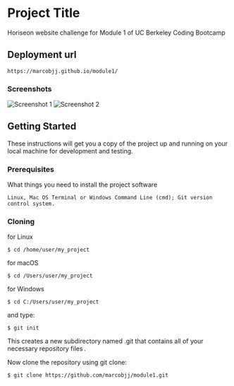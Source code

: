 # Project Title

Horiseon website challenge for Module 1 of UC Berkeley Coding Bootcamp

## Deployment url
```
https://marcobjj.github.io/module1/ 
```

### Screenshots


![Screenshot 1](../../screenshots/1.jpg?raw=true) 
![Screenshot 2](../../screenshots/2.jpg?raw=true) 


## Getting Started

These instructions will get you a copy of the project up and running on your local machine for development and testing. 

### Prerequisites

What things you need to install the project software 

```
Linux, Mac OS Terminal or Windows Command Line (cmd); Git version control system.
```

### Cloning

for Linux 
```
$ cd /home/user/my_project
```

for macOS 
```
$ cd /Users/user/my_project
```

for Windows
```
$ cd C:/Users/user/my_project
```


and type:
```
$ git init
```
This creates a new subdirectory named .git that contains all of your necessary repository files .

Now clone the repository using git clone:
```
$ git clone https://github.com/marcobjj/module1.git
```
